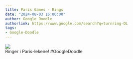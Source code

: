 ```yaml
---
title: Paris Games - Rings
date: "2024-08-03 16:00:00"
author: Google Doodle
authorlink: https://www.google.com/search?q=turnring-OL
tags:
- Google-Doodle
---
```

<img src="https://www.google.com/logos/doodles/2024/paris-games-rings-6753651837110531-law.gif" referrerpolicy="no-referrer"><br>Ringer i Paris-lekene! #GoogleDoodle